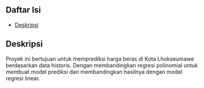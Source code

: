
## Daftar Isi

- [Deskripsi](#deskripsi)


## Deskripsi

Proyek ini bertujuan untuk memprediksi harga beras di Kota Lhokseumawe berdasarkan data historis. Dengan membandingkan regresi polinomial untuk membuat model prediksi dan membandingkan hasilnya dengan model regresi linear. 


